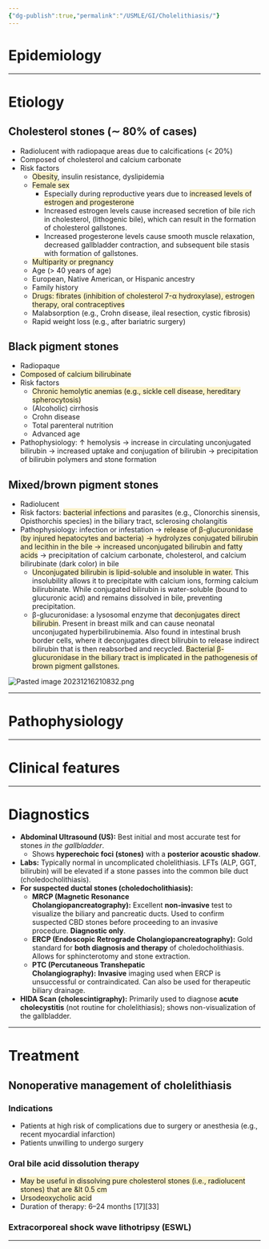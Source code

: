 ```yaml
---
{"dg-publish":true,"permalink":"/USMLE/GI/Cholelithiasis/"}
---
```


# Epidemiology


---
# Etiology
## Cholesterol stones (∼ 80% of cases)
- Radiolucent with radiopaque areas due to calcifications (< 20%)
- Composed of cholesterol and calcium carbonate
- Risk factors
	- <span style="background:rgba(240, 200, 0, 0.2)">Obesity</span>, insulin resistance, dyslipidemia
	- <span style="background:rgba(240, 200, 0, 0.2)">Female sex</span>
		- Especially during reproductive years due to <span style="background:rgba(240, 200, 0, 0.2)">increased levels of estrogen and progesterone</span>
		- Increased estrogen levels cause increased secretion of bile rich in cholesterol, (lithogenic bile), which can result in the formation of cholesterol gallstones.
		- Increased progesterone levels cause smooth muscle relaxation, decreased gallbladder contraction, and subsequent bile stasis with formation of gallstones.
	- <span style="background:rgba(240, 200, 0, 0.2)">Multiparity or pregnancy</span>
	- Age (> 40 years of age)
	- European, Native American, or Hispanic ancestry
	- Family history
	- <span style="background:rgba(240, 200, 0, 0.2)">Drugs: fibrates (inhibition of cholesterol 7-α hydroxylase), estrogen therapy, oral contraceptives</span>
	- Malabsorption (e.g., Crohn disease, ileal resection, cystic fibrosis) 
	- Rapid weight loss (e.g., after bariatric surgery)
## Black pigment stones
- Radiopaque
- <span style="background:rgba(240, 200, 0, 0.2)">Composed of calcium bilirubinate</span>
- Risk factors
	- <span style="background:rgba(240, 200, 0, 0.2)">Chronic hemolytic anemias (e.g., sickle cell disease, hereditary spherocytosis)</span>
	- (Alcoholic) cirrhosis
	- Crohn disease
	- Total parenteral nutrition
	- Advanced age
- Pathophysiology: ↑ hemolysis → increase in circulating unconjugated bilirubin → increased uptake and conjugation of bilirubin → precipitation of bilirubin polymers and stone formation
## Mixed/brown pigment stones
- Radiolucent
- Risk factors: <span style="background:rgba(240, 200, 0, 0.2)">bacterial infections</span> and parasites (e.g., Clonorchis sinensis, Opisthorchis species) in the biliary tract, sclerosing cholangitis
- Pathophysiology: infection or infestation → <span style="background:rgba(240, 200, 0, 0.2)">release of β-glucuronidase (by injured hepatocytes and bacteria) → hydrolyzes conjugated bilirubin and lecithin in the bile → increased unconjugated bilirubin and fatty acids</span> → precipitation of calcium carbonate, cholesterol, and calcium bilirubinate (dark color) in bile
	- <span style="background:rgba(240, 200, 0, 0.2)">Unconjugated bilirubin is lipid-soluble and insoluble in water.</span> This insolubility allows it to precipitate with calcium ions, forming calcium bilirubinate. While conjugated bilirubin is water-soluble (bound to glucuronic acid) and remains dissolved in bile, preventing precipitation.
	- β-glucuronidase: a lysosomal enzyme that <span style="background:rgba(240, 200, 0, 0.2)">deconjugates direct bilirubin</span>. Present in breast milk and can cause neonatal unconjugated hyperbilirubinemia. Also found in intestinal brush border cells, where it deconjugates direct bilirubin to release indirect bilirubin that is then reabsorbed and recycled. <span style="background:rgba(240, 200, 0, 0.2)">Bacterial β-glucuronidase in the biliary tract is implicated in the pathogenesis of brown pigment gallstones.</span>

![Pasted image 20231216210832.png](/img/user/appendix/Pasted%20image%2020231216210832.png)

---
# Pathophysiology


---
# Clinical features


---
# Diagnostics
- **Abdominal Ultrasound (US):** Best initial and most accurate test for stones _in the gallbladder_.
    - Shows **hyperechoic foci (stones)** with a **posterior acoustic shadow**.
- **Labs:** Typically normal in uncomplicated cholelithiasis. LFTs (ALP, GGT, bilirubin) will be elevated if a stone passes into the common bile duct (choledocholithiasis).
- **For suspected ductal stones (choledocholithiasis):**
    - **MRCP (Magnetic Resonance Cholangiopancreatography):** Excellent **non-invasive** test to visualize the biliary and pancreatic ducts. Used to confirm suspected CBD stones before proceeding to an invasive procedure. **Diagnostic only**.
    - **ERCP (Endoscopic Retrograde Cholangiopancreatography):** Gold standard for **both diagnosis and therapy** of choledocholithiasis. Allows for sphincterotomy and stone extraction.
    - **PTC (Percutaneous Transhepatic Cholangiography):** **Invasive** imaging used when ERCP is unsuccessful or contraindicated. Can also be used for therapeutic biliary drainage.
- **HIDA Scan (cholescintigraphy):** Primarily used to diagnose **acute cholecystitis** (not routine for cholelithiasis); shows non-visualization of the gallbladder.

---
# Treatment
## Nonoperative management of cholelithiasis
### Indications
- Patients at high risk of complications due to surgery or anesthesia (e.g., recent myocardial infarction)
- Patients unwilling to undergo surgery
### Oral bile acid dissolution therapy 
- <span style="background:rgba(240, 200, 0, 0.2)">May be useful in dissolving pure cholesterol stones (i.e., radiolucent stones) that are &lt 0.5 cm </span>
- <span style="background:rgba(240, 200, 0, 0.2)">Ursodeoxycholic acid</span>
- Duration of therapy: 6–24 months [17][33]
### Extracorporeal shock wave lithotripsy (ESWL)

---
